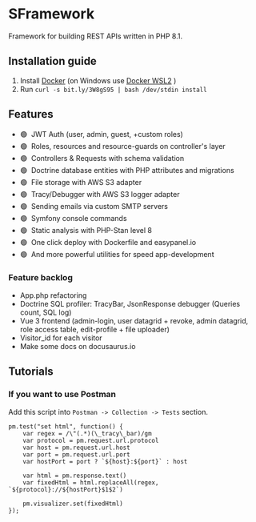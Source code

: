 # SFramework
Framework for building REST APIs written in PHP 8.1.

## Installation guide
1. Install [Docker](https://docs.docker.com/desktop/) (on Windows use [Docker WSL2](https://docs.docker.com/desktop/windows/wsl/) ) 
2. Run `curl -s bit.ly/3W8gS95 | bash /dev/stdin install`

## Features
- 🟢&nbsp; JWT Auth (user, admin, guest, +custom roles)
- 🟢&nbsp; Roles, resources and resource-guards on controller's layer
- 🟢&nbsp; Controllers & Requests with schema validation
- 🟢&nbsp; Doctrine database entities with PHP attributes and migrations
- 🟢&nbsp; File storage with AWS S3 adapter
- 🟢&nbsp; Tracy/Debugger with AWS S3 logger adapter
- 🟢&nbsp; Sending emails via custom SMTP servers
- 🟢&nbsp; Symfony console commands
- 🟢&nbsp; Static analysis with PHP-Stan level 8
- 🟢&nbsp; One click deploy with Dockerfile and easypanel.io
- 🟢&nbsp; And more powerful utilities for speed app-development

### Feature backlog
- App.php refactoring
- Doctrine SQL profiler: TracyBar, JsonResponse debugger (Queries count, SQL log)
- Vue 3 frontend (admin-login, user datagrid + revoke, admin datagrid, role access table, edit-profile + file uploader)
- Visitor_id for each visitor
- Make some docs on docusaurus.io

## Tutorials

### If you want to use Postman
Add this script into `Postman -> Collection -> Tests` section. 

```JS
pm.test("set html", function() {
    var regex = /\"(.*)(\_tracy\_bar)/gm
    var protocol = pm.request.url.protocol
    var host = pm.request.url.host
    var port = pm.request.url.port
    var hostPort = port ? `${host}:${port}` : host

    var html = pm.response.text()
    var fixedHtml = html.replaceAll(regex, `${protocol}://${hostPort}$1$2`)

    pm.visualizer.set(fixedHtml)
});
```
